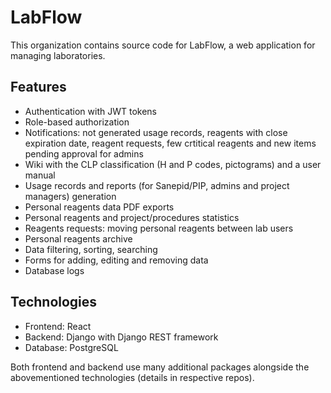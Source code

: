 # LabFlow
This organization contains source code for LabFlow, a web application for managing laboratories.

## Features
- Authentication with JWT tokens
- Role-based authorization
- Notifications: not generated usage records, reagents with close expiration date, reagent requests, few crtitical reagents and new items pending approval for admins
- Wiki with the CLP classification (H and P codes, pictograms) and a user manual
- Usage records and reports (for Sanepid/PIP, admins and project managers) generation
- Personal reagents data PDF exports
- Personal reagents and project/procedures statistics
- Reagents requests: moving personal reagents between lab users
- Personal reagents archive
- Data filtering, sorting, searching
- Forms for adding, editing and removing data
- Database logs

## Technologies
- Frontend: React
- Backend: Django with Django REST framework
- Database: PostgreSQL

Both frontend and backend use many additional packages alongside the abovementioned technologies (details in respective repos).
